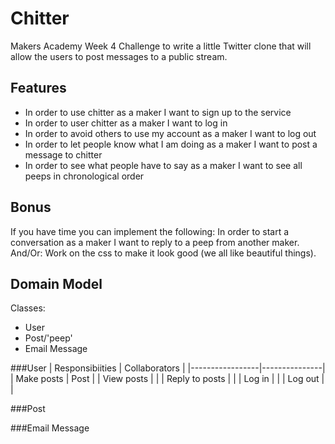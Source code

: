 Chitter
=======

Makers Academy Week 4 Challenge to write a little Twitter clone that will allow the users to post messages to a public stream.

Features
--------
* In order to use chitter as a maker I want to sign up to the service
* In order to user chitter as a maker I want to log in
* In order to avoid others to use my account as a maker I want to log out
* In order to let people know what I am doing as a maker I want to post a message to chitter
* In order to see what people have to say as a maker I want to see all peeps in chronological order

Bonus
-----
If you have time you can implement the following:
In order to start a conversation as a maker I want to reply to a peep from another maker.
And/Or:
Work on the css to make it look good (we all like beautiful things).

Domain Model
------------
Classes:
* User
* Post/'peep'
* Email Message

###User
| Responsibiities | Collaborators |
|-----------------|---------------|
| Make posts | Post |
| View posts |  |
| Reply to posts |  |
| Log in |  |
| Log out |  |

###Post

###Email Message
